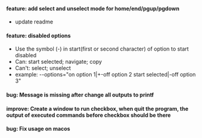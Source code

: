 #### feature: add select and unselect mode for home/end/pgup/pgdown

- update readme

#### feature: disabled options

- Use the symbol (-) in start(first or second character) of option to start disabled
- Can: start selected; navigate; copy
- Can't: select; unselect
- example: --options="on option 1|+-off option 2 start selected|-off option 3"

#### bug: Message is missing after change all outputs to printf

#### improve: Create a window to run checkbox, when quit the program, the output of executed commands before checkbox should be there

#### bug: Fix usage on macos
